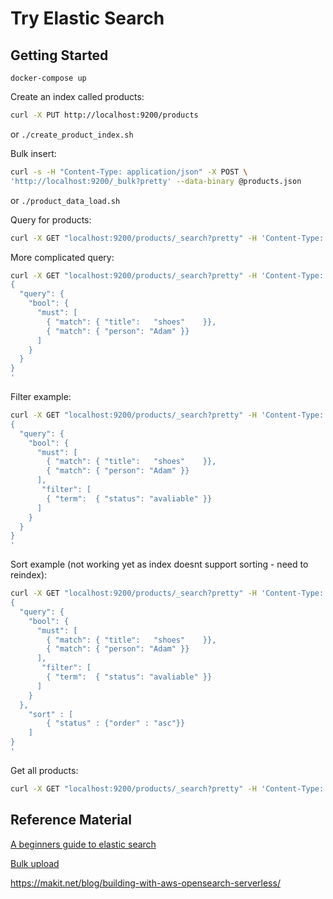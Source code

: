 # Try Elastic Search

## Getting Started

`docker-compose up`

Create an index called products:

```bash
curl -X PUT http://localhost:9200/products
```
or 
`./create_product_index.sh`

Bulk insert:

``` bash
curl -s -H "Content-Type: application/json" -X POST \
'http://localhost:9200/_bulk?pretty' --data-binary @products.json
```
or
`./product_data_load.sh`



Query for products:
```bash
curl -X GET "localhost:9200/products/_search?pretty" -H 'Content-Type: application/json' -d' { "query": { "match": { "title": "shoes" } } }'
```

More complicated query:

```bash
curl -X GET "localhost:9200/products/_search?pretty" -H 'Content-Type: application/json' -d'
{
  "query": { 
    "bool": { 
      "must": [
        { "match": { "title":   "shoes"    }},
        { "match": { "person": "Adam" }}
      ]
    }
  }
}
'
```

Filter example:

```bash
curl -X GET "localhost:9200/products/_search?pretty" -H 'Content-Type: application/json' -d'
{
  "query": { 
    "bool": { 
      "must": [
        { "match": { "title":   "shoes"    }},
        { "match": { "person": "Adam" }}
      ],
       "filter": [ 
        { "term":  { "status": "avaliable" }}
      ]
    }
  }
}
'
```

Sort example (not working yet as index doesnt support sorting - need to reindex):

```bash
curl -X GET "localhost:9200/products/_search?pretty" -H 'Content-Type: application/json' -d'
{
  "query": { 
    "bool": { 
      "must": [
        { "match": { "title":   "shoes"    }},
        { "match": { "person": "Adam" }}
      ],
       "filter": [ 
        { "term":  { "status": "avaliable" }}
      ]
    }
  },
    "sort" : [
        { "status" : {"order" : "asc"}}
    ]
}
'
```

Get all products:
```bash
curl -X GET "localhost:9200/products/_search?pretty" -H 'Content-Type: application/json'
```


## Reference Material

[A beginners guide to elastic search](https://geshan.com.np/blog/2023/06/elasticsearch-docker/)

[Bulk upload](https://typesense.org/learn/elasticsearch-bulk-import-json/)

https://makit.net/blog/building-with-aws-opensearch-serverless/